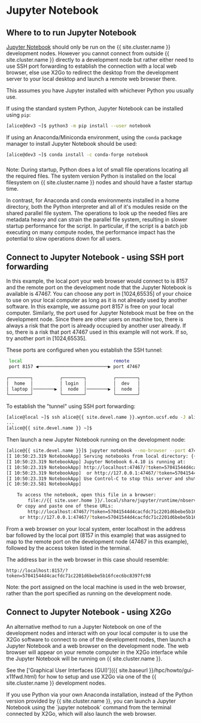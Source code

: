 # Jupyter Notebook

## Where to to run Jupyter Notebook

[Jupyter Notebook] should only be run on the {{ site.cluster.name }} development nodes. However you cannot connect from outside {{ site.cluster.name }} directly to a development node but rather either need to use SSH port forwarding to establish the connection with a local web browser, else use X2Go to redirect the desktop from the development server to your local desktop and launch a remote web browser there.

This assumes you have Jupyter installed with whichever Python you usually use.

If using the standard system Python, Jupyter Notebook can be installed using `pip`:

```sh
[alice@dev3 ~]$ python3 -m pip install --user notebook
```

If using an Anaconda/Miniconda environment, using the `conda` package manager to install Jupyter Notebook should be used:

```sh
[alice@dev3 ~]$ conda install -c conda-forge notebook
```

<div class="alert alert-warning" role="alert" style="margin-top: 3ex" markdown="1">
Note: During startup, Python does a lot of small file operations locating all the required files. The system version Python is installed on the local filesystem on {{ site.cluster.name }} nodes and should have a faster startup time. 

In contrast, for Anaconda and conda environments installed in a home directory, both the Python interpreter and all of it's modules reside on the shared parallel file system.  The operations to look up the needed files are metadata heavy and can strain the parallel file system, resulting in slower startup performance for the script. In particular, if the script is a batch job executing on many compute nodes, the performance impact has the potential to slow operations down for all users. 
</div>


## Connect to Jupyter Notebook - using SSH port forwarding 

In this example, the local port your web browser would connect to is 8157 and the remote port on the development node that the Jupyter Notebook is available is 47467.  You can choose any port in [1024,65535] of your choice to use on your local computer as long as it is not already used by another software.  In this example, we assume port 8157 is free on your local computer.  Similarly, the port used for Jupyter Notebook must be free on the development node.  Since there are other users on machine too, there is always a risk that the port is already occupied by another user already.  If so, there is a risk that port 47467 used in this example will not work.  If so, try another port in [1024,65535].

These ports are configured when you establish the SSH tunnel:

```sh
 local                                  remote
 port 8157 ◀──────────────────────────▶ port 47467
                                                                                               
┌────────┐          ┌────────┐          ┌────────┐
│  home  │          │ login  │          │  dev   │
│ laptop │────────▶ │  node  │────────▶ │  node  │
└────────┘          └────────┘          └────────┘
```

To establish the "tunnel" using SSH port forwarding:

```sh
[alice@local ~]$ ssh alice@{{ site.devel.name }}.wynton.ucsf.edu -J alice@log2.wynton.ucsf.edu -L 8157:localhost:47467
...
[alice@{{ site.devel.name }} ~]$ 
```

Then launch a new Jupyter Notebook running on the development node:

```sh
[alice@{{ site.devel.name }}]$ jupyter notebook --no-browser --port 47467
[I 10:50:23.319 NotebookApp] Serving notebooks from local directory: {{ site.user.home }}
[I 10:50:23.319 NotebookApp] Jupyter Notebook 6.4.10 is running at:
[I 10:50:23.319 NotebookApp] http://localhost:47467/?token=57041544d4cacfdc71c2201d6bebe5b16fcec6bc8397fc98
[I 10:50:23.319 NotebookApp]  or http://127.0.0.1:47467/?token=57041544d4cacfdc71c2201d6bebe5b16fcec6bc8397fc98
[I 10:50:23.319 NotebookApp] Use Control-C to stop this server and shut down all kernels (twice to skip confirmation).
[C 10:50:23.581 NotebookApp]

    To access the notebook, open this file in a browser:
        file://{{ site.user.home }}/.local/share/jupyter/runtime/nbserver-27971-open.html
    Or copy and paste one of these URLs:
        http://localhost:47467/?token=57041544d4cacfdc71c2201d6bebe5b16fcec6bc8397fc98
     or http://127.0.0.1:47467/?token=57041544d4cacfdc71c2201d6bebe5b16fcec6bc8397fc98
```

From a web browser on your local system, enter localhost in the address bar followed by the local port (8157 in this example) that was assigned to map to the remote port on the development node (47467 in this example), followed by the access token listed in the terminal.

The address bar in the web browser in this case should resemble:
  
`http://localhost:8157/?token=57041544d4cacfdc71c2201d6bebe5b16fcec6bc8397fc98`

Note: the port assigned on the local machine is used in the web browser, rather than the port specified as running on the development node.


## Connect to Jupyter Notebook - using X2Go

An alternative method to run a Jupyter Notebook on one of the development nodes and interact with on your local computer is to use the X2Go software to connect to one of the development nodes, then launch a Jupyter Notebook and a web browser on the development node. The web browser will appear on your remote computer in the X2Go interface while the Jupyter Notebook will be running on {{ site.cluster.name }}.

See the ['Graphical User Interfaces (GUI)']({{ site.baseurl }}/hpc/howto/gui-x11fwd.html) for how to setup and use X2Go via one of the {{ site.cluster.name }} development nodes.

<div class="alert alert-info" role="alert" markdown="1">
If you use Python via your own Anaconda installation, instead of the Python version provided by {{ site.cluster.name }}, you can launch a Jupyter Notebook using the `jupyter notebook` command from the terminal connected by X2Go, which will also launch the web browser.
</div>



[Jupyter Notebook]: https://jupyter-notebook.readthedocs.io/en/stable/
